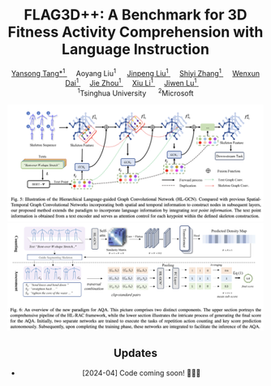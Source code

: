 <div align="center">
<h1>
  FLAG3D++: A Benchmark for 3D Fitness Activity Comprehension with Language Instruction
</h1>

<div>
    <a href="https://andytang15.github.io/">
        Yansong Tang*<sup>1</sup>
    </a>&emsp;
    <!-- </br>Tsinghua University -->
    <a>
        Aoyang Liu<sup>1</sup>
    </a>&emsp;
    <!-- </br>Tsinghua University -->
    <a href="https://moonsliu.github.io/">
        Jinpeng Liu<sup>1</sup>
    </a>&emsp;
    <!-- </br>Tsinghua University -->
    <a href="https://shiyi-zh0408.github.io/">
        Shiyi Zhang<sup>1</sup>
    </a>&emsp;
    <!-- </br>Tsinghua University -->
    <a href="https://github.com/Dai-Wenxun">
        Wenxun Dai<sup>1</sup>
    </a>&emsp;
    <!-- </br>Tsinghua University -->
    <a href="https://scholar.google.com/citations?user=6a79aPwAAAAJ&hl=en">
        Jie Zhou<sup>1</sup>
    </a>&emsp;
    <a href="https://scholar.google.com/citations?user=Xrh1OIUAAAAJ&hl=en">
        Xiu Li<sup>1</sup>
    </a>&emsp;
    <a href="https://scholar.google.com/citations?user=TN8uDQoAAAAJ&hl=zh-CN">
        Jiwen Lu<sup>1</sup>
    </a>
    <!-- </br>Tsinghua University -->
    </li>&emsp;
    <br>
    <sup>1</sup>Tsinghua University &nbsp;&nbsp;&nbsp;&nbsp; <sup>2</sup>Microsoft
</div>

<!-- <strong><a href='https://moonsliu.github.io/Pro-Motion/' target='_blank'>Project Page</a></strong>&emsp; -->
<!-- <strong><a href='https://arxiv.org/pdf/2312.14828.pdf'>Paper(arXiv)</a></strong>&emsp; -->

![teaser](images/figure1.png)
![pipeline](images/figure2.png)

## Updates
- [2024-04] Code coming soon! :running::running::running: